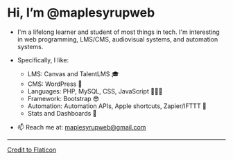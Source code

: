 # Hi, I’m @maplesyrupweb
- I'm a lifelong learner and student of most things in tech. I'm interesting in web programming, LMS/CMS, audiovisual systems, and automation systems.
-  Specifically, I like: 
    * LMS: Canvas and TalentLMS 🎓
    * CMS: WordPress 🙌
    * Languages: PHP, MySQL, CSS, JavaScript 👨🏻‍💻 
    * Framework: Bootstrap 😎
    * Automation: Automation APIs, Apple shortcuts, Zapier/IFTTT 🤖
    * Stats and Dashboards 💯

- 📫 Reach me at: maplesyrupweb@gmail.com

***


<!---
maplesyrupweb/maplesyrupweb is a ✨ special ✨ repository because its `README.md` (this file) appears on your GitHub profile.
You can click the Preview link to take a look at your changes.
--->


<a href="https://www.flaticon.com/free-icons/maple-syrup" title="maple syrup icons">Credit to Flaticon</a>

